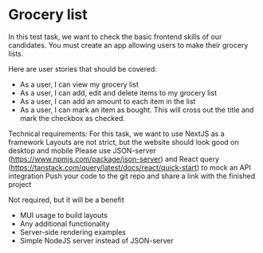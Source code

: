 # Grocery list

In this test task, we want to check the basic frontend skills of our candidates. You must create an app allowing users to make their grocery lists.

Here are user stories that should be covered:

- As a user, I can view my grocery list
- As a user, I can add, edit and delete items to my grocery list
- As a user, I can add an amount to each item in the list
- As a user, I can mark an item as bought. This will cross out the title and mark the checkbox as checked.

Technical requirements:
For this task, we want to use NextJS as a framework
Layouts are not strict, but the website should look good on desktop and mobile
Please use JSON-server (https://www.npmjs.com/package/json-server) and React query (https://tanstack.com/query/latest/docs/react/quick-start) to mock an API integration
Push your code to the git repo and share a link with the finished project

Not required, but it will be a benefit

- MUI usage to build layouts
- Any additional functionality
- Server-side rendering examples
- Simple NodeJS server instead of JSON-server
